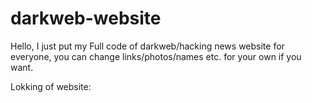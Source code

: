 # darkweb-website
Hello, I just put my Full code of darkweb/hacking news website for everyone, you can change links/photos/names etc. for your own if you want.

Lokking of website: <img link='https://www.awesomescreenshot.com/image/41522035?key=d3e0e52bf9e5942b8a00949c8cc35e21'>
